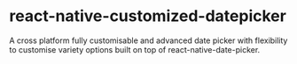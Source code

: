 # react-native-customized-datepicker

A cross platform fully customisable and advanced date picker with flexibility to customise variety options built on top of react-native-date-picker.
